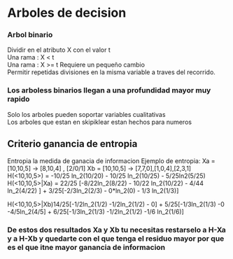 # Arboles de decision
### Arbol binario
  Dividir en el atributo X con el valor t  
    Una rama : X < t  
    Una rama : X >= t
  Requiere un pequeño cambio  
    Permitir repetidas divisiones en la misma variable a traves del recorrido.  
### Los arboless binarios llegan a una profundidad mayor muy rapido  
Solo los arboles pueden soportar variables cualitativas  
Los arboles que estan en skipiklear estan hechos para numeros  

## Criterio ganancia de entropia
Entropia la medida de ganacia de informacion
Ejemplo de entropia:
  Xa = [10,10,5] -> [8,10,4] , [2/0/1]
  Xb = [10,10,5] -> [7,7,0],[1,0,4],[2,3,1]
  H(<10,10,5>) = -10/25 ln_2(10/20) - 10/25 ln_2(10/25) - 5/25ln2(5/25)
  H(<10,10,5>|Xa) = 22/25 [-8/22ln_2(8/22) - 10/22 ln_2(10/22) - 4/44 ln_2(4/22) ] + 3/25[-2/3ln_2(2/3) - 0*ln_2(0) - 1/3 ln_2(1/3)]

  H(<10,10,5>|Xb)14/25[-1/2ln_2(1/2) -1/2ln_2(1/2) - 0] + 5/25[-1/3ln_2(1/3) -0 -4/5ln_2(4/5] + 6/25[-1/3ln_2(1/3) -1/2ln_2(1/2) -1/6 ln_2(1/6)]
### De estos dos resultados Xa y Xb tu necesitas restarselo a H-Xa y a H-Xb y quedarte con el que tenga el residuo mayor por que es el que itne mayor ganancia de informacion

